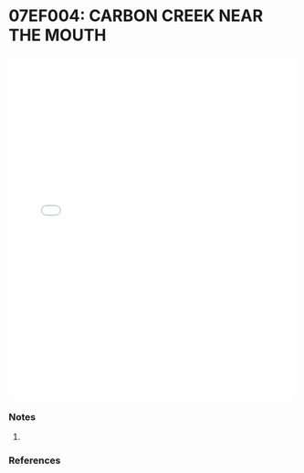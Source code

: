 # 07EF004: CARBON CREEK NEAR THE MOUTH

<iframe src="/_static/stations/07EF004_fdc.html" width="100%" height="600" frameborder="0"></iframe>

### Notes
1. 

### References

